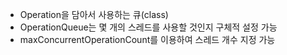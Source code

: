 - Operation을 담아서 사용하는 큐(class)
- OperationQueue는 몇 개의 스레드를 사용할 것인지 구체적 설정 가능
- maxConcurrentOperationCount를 이용하여 스레드 개수 지정 가능